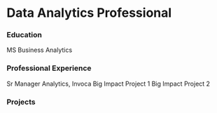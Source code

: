 # Data Analytics Professional

### Education
MS Business Analytics

### Professional Experience
Sr Manager Analytics, Invoca
Big Impact Project 1
Big Impact Project 2

### Projects
